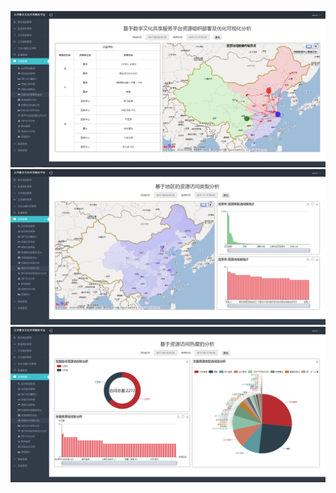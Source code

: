 ![书法台大数据可视分析平台](https://raw.githubusercontent.com/likwotsing/project-screenshot/master/img/c.1.png)
![书法台大数据可视分析平台](https://raw.githubusercontent.com/likwotsing/project-screenshot/master/img/c.2.png)
![书法台大数据可视分析平台](https://raw.githubusercontent.com/likwotsing/project-screenshot/master/img/c.3.png)
